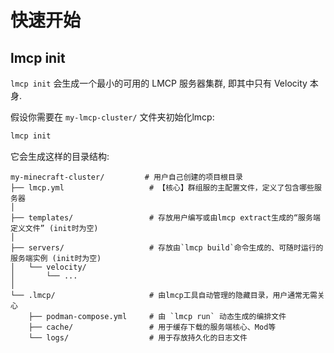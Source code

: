 # 快速开始

## lmcp init

`lmcp init` 会生成一个最小的可用的 LMCP 服务器集群, 即其中只有 Velocity 本身. 

假设你需要在 `my-lmcp-cluster/` 文件夹初始化lmcp:

```bash
lmcp init
```

它会生成这样的目录结构:
```
my-minecraft-cluster/         # 用户自己创建的项目根目录
├── lmcp.yml                   # 【核心】群组服的主配置文件，定义了包含哪些服务器
│
├── templates/                 # 存放用户编写或由lmcp extract生成的“服务端定义文件” (init时为空)
│
├── servers/                   # 存放由`lmcp build`命令生成的、可随时运行的服务端实例 (init时为空)
│   └── velocity/
│       └── ...
│
└── .lmcp/                     # 由lmcp工具自动管理的隐藏目录，用户通常无需关心
    ├── podman-compose.yml     # 由 `lmcp run` 动态生成的编排文件
    ├── cache/                 # 用于缓存下载的服务端核心、Mod等
    └── logs/                  # 用于存放持久化的日志文件
```